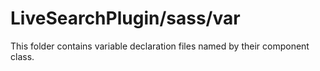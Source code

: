 # LiveSearchPlugin/sass/var

This folder contains variable declaration files named by their component class.
